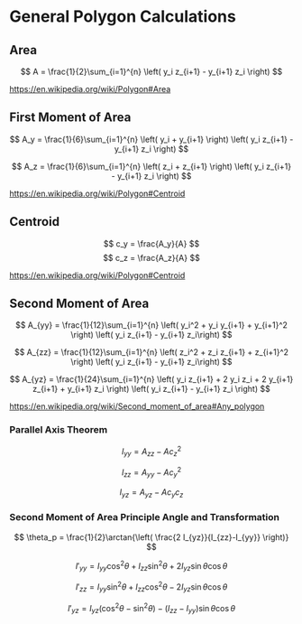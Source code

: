 # General Polygon Calculations

## Area

$$
A = \frac{1}{2}\sum_{i=1}^{n} \left( y_i z_{i+1} - y_{i+1} z_i \right)
$$

https://en.wikipedia.org/wiki/Polygon#Area

## First Moment of Area

$$
A_y = \frac{1}{6}\sum_{i=1}^{n} \left( y_i + y_{i+1} \right) \left( y_i z_{i+1} - y_{i+1} z_i \right)
$$

$$
A_z = \frac{1}{6}\sum_{i=1}^{n} \left( z_i + z_{i+1} \right) \left( y_i z_{i+1} - y_{i+1} z_i \right)
$$

https://en.wikipedia.org/wiki/Polygon#Centroid

## Centroid

$$
c_y = \frac{A_y}{A}
$$
$$
c_z = \frac{A_z}{A}
$$

https://en.wikipedia.org/wiki/Polygon#Centroid

## Second Moment of Area

$$
A_{yy} = \frac{1}{12}\sum_{i=1}^{n} \left( y_i^2 + y_i y_{i+1} + y_{i+1}^2 \right) \left( y_i z_{i+1} - y_{i+1} z_i\right)
$$

$$
A_{zz} = \frac{1}{12}\sum_{i=1}^{n} \left( z_i^2 + z_i z_{i+1} + z_{i+1}^2 \right) \left( y_i z_{i+1} - y_{i+1} z_i\right)
$$

$$
A_{yz} = \frac{1}{24}\sum_{i=1}^{n} \left( y_i z_{i+1} + 2 y_i z_i + 2 y_{i+1} z_{i+1} + y_{i+1} z_i \right) \left( y_i z_{i+1} - y_{i+1} z_i \right)
$$

https://en.wikipedia.org/wiki/Second_moment_of_area#Any_polygon

### Parallel Axis Theorem

$$
I_{yy} = A_{zz}-A c_z^2
$$

$$
I_{zz} = A_{yy}-A c_y^2
$$

$$
I_{yz} = A_{yz}-A c_y c_z
$$

### Second Moment of Area Principle Angle and Transformation

$$
\theta_p = \frac{1}{2}\arctan{\left( \frac{2 I_{yz}}{I_{zz}-I_{yy}} \right)}
$$

$$
I'_{yy} = I_{yy}\cos^2{\theta}+I_{zz}\sin^2{\theta}+2I_{yz}\sin{\theta}\cos{\theta}
$$

$$
I'_{zz} = I_{yy}\sin^2{\theta}+I_{zz}\cos^2{\theta}-2I_{yz}\sin{\theta}\cos{\theta}
$$

$$
I'_{yz} = I_{yz} \left( \cos^2{\theta}-\sin^2{\theta} \right) - \left( I_{zz}-I_{yy} \right) \sin{\theta} \cos{\theta}
$$
